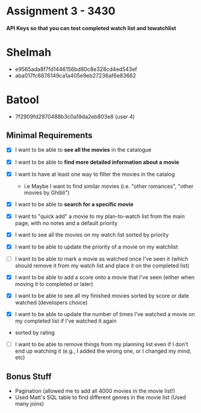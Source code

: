 # Assignment 3 - 3430 
#### API Keys so that you can test completed watch list and towatchlist
# Shelmah
- e9565ada8f7fd1446156bd80c8e328cd4ed543ef
- aba017fc6876149ca1a405e9eb27236af6e83662

# Batool
- 7f2909fd2970488b3c0a19da2eb803e8 (user 4)


## Minimal Requirements 

- [x] I want to be able to **see all the movies** in the catalogue
- [x] I want to be able to **find more detailed information about a movie**
- [x] I want to have at least one way to filter the movies in the catalog
  - i.e Maybe I want to find similar movies (i.e. "other romances", "other movies by Ghibli")
- [x] I want to be able to **search for a specific movie**

- [x] I want to "quick add" a movie to my plan-to-watch list from the main page, with no notes and a default priority
- [x] I want to see all the movies on my watch list sorted by priority
- [x] I want to be able to update the priority of a movie on my watchlist

- [ ] I want to be able to mark a movie as watched once I've seen it (which should remove it from my watch list and place it on the completed list)
- [x] I want to be able to add a score onto a movie that I've seen (either when moving it to completed or later)
- [x] I want to be able to see all my finished movies sorted by score or date watched (developers choice)
- [x] I want to be able to update the number of times I've watched a movie on my completed list if I've watched it again
- sorted by rating

- [ ] I want to be able to remove things from my planning list even if I don't end up watching it (e.g., I added the wrong one, or I changed my mind, etc)

## Bonus Stuff
- Pagination (allowed me to add all 4000 movies in the movie list!)
- Used Matt's SQL table to find different genres in the movie list (Used many joins)






